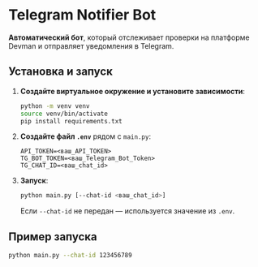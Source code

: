 # Telegram Notifier Bot

**Автоматический бот**, который отслеживает проверки на платформе Devman и отправляет уведомления в Telegram.


## Установка и запуск

1. **Создайте виртуальное окружение и установите зависимости**:
    ```bash
    python -m venv venv
    source venv/bin/activate
    pip install requirements.txt
    ```

2. **Создайте файл `.env`** рядом с `main.py`:
    ```env
    API_TOKEN=<ваш_API_TOKEN>
    TG_BOT_TOKEN=<ваш_Telegram_Bot_Token>
    TG_CHAT_ID=<ваш_chat_id>
    ```

3. **Запуск**:
    ```bash
    python main.py [--chat-id <ваш_chat_id>]
    ```
    Если `--chat-id` не передан — используется значение из `.env`.

##  Пример запуска

```bash
python main.py --chat-id 123456789